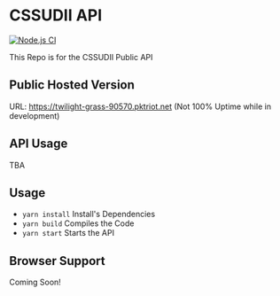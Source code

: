 # CSSUDII API
[![Node.js CI](https://github.com/CSSUDII/public/actions/workflows/node.js.yml/badge.svg)](https://github.com/CSSUDII/public/actions/workflows/node.js.yml)

This Repo is for the CSSUDII Public API

## Public Hosted Version
URL: https://twilight-grass-90570.pktriot.net (Not 100% Uptime while in development)

## API Usage
 TBA

## Usage
- `yarn install` Install's Dependencies
- `yarn build` Compiles the Code
- `yarn start` Starts the API

## Browser Support
Coming Soon!